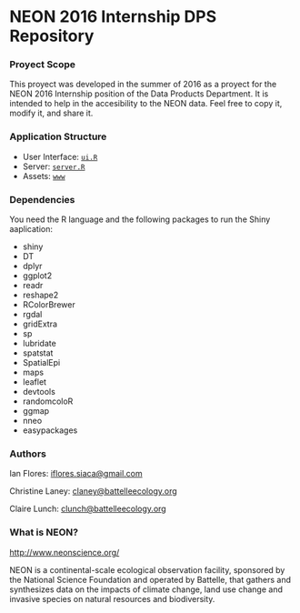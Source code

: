 # NEON 2016 Internship DPS Repository

### Proyect Scope
This proyect was developed in the summer of 2016 as a proyect for the NEON 2016 Internship position of the Data Products Department. It is intended to help in the accesibility to the NEON data. Feel free to copy it, modify it, and share it.

### Application Structure

- User Interface: [`ui.R`](ui.R)
- Server: [`server.R`](server.R)
- Assets: [`www`](www/)

### Dependencies

You need the R language and the following packages to run the Shiny aaplication:

- shiny
- DT 
- dplyr 
- ggplot2
- readr
- reshape2
- RColorBrewer 
- rgdal
- gridExtra
- sp
- lubridate
- spatstat
- SpatialEpi
- maps
- leaflet
- devtools
- randomcoloR
- ggmap
- nneo
- easypackages

### Authors
Ian Flores: iflores.siaca@gmail.com

Christine Laney: claney@battelleecology.org

Claire Lunch: clunch@battelleecology.org

### What is NEON?
http://www.neonscience.org/

NEON is a continental-scale ecological observation facility, sponsored by the National Science Foundation and operated by Battelle, that gathers and synthesizes data on the impacts of climate change, land use change and invasive species on natural resources and biodiversity.
